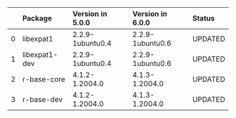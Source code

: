 <!-- markdown-link-check-disable -->

|    | Package       | Version in 5.0.0   | Version in 6.0.0   | Status   |
|---:|:--------------|:-------------------|:-------------------|:---------|
|  0 | libexpat1     | 2.2.9-1ubuntu0.4   | 2.2.9-1ubuntu0.6   | UPDATED  |
|  1 | libexpat1-dev | 2.2.9-1ubuntu0.4   | 2.2.9-1ubuntu0.6   | UPDATED  |
|  2 | r-base-core   | 4.1.2-1.2004.0     | 4.1.3-1.2004.0     | UPDATED  |
|  3 | r-base-dev    | 4.1.2-1.2004.0     | 4.1.3-1.2004.0     | UPDATED  |